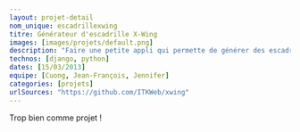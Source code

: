 ```yaml
---
layout: projet-detail
nom_unique: escadrillexwing
titre: Générateur d'escadrille X-Wing
images: [images/projets/default.png]
description: "Faire une petite appli qui permette de générer des escadrilles X-Wing. On lui dit : on est 5 joueurs, on veut des escadrilles à 100 points et hop, elle propose une escadrille rebelle et une impériale."
technos: [django, python]
dates: [15/03/2013]
equipe: [Cuong, Jean-François, Jennifer]
categories: [projets]
urlSources: "https://github.com/ITKWeb/xwing"
---
```

Trop bien comme projet !